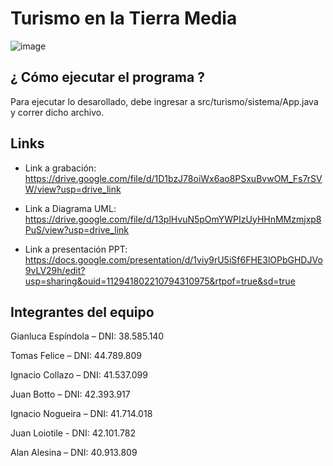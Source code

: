 # Turismo en la Tierra Media

![image](https://github.com/fskcontacto/fskcttm/assets/133590555/786a661a-6f54-4bae-934a-f4b71c7b57b9)

## ¿ Cómo ejecutar el programa ?

Para ejecutar lo desarollado, debe ingresar a src/turismo/sistema/App.java y correr dicho archivo.

## Links

- Link a grabación: https://drive.google.com/file/d/1D1bzJ78oiWx6ao8PSxuBvwOM_Fs7rSVW/view?usp=drive_link

- Link a Diagrama UML: https://drive.google.com/file/d/13plHvuN5pOmYWPIzUyHHnMMzmjxp8PuS/view?usp=drive_link

- Link a presentación PPT: https://docs.google.com/presentation/d/1viy9rU5iSf6FHE3lOPbGHDJVo9vLV29h/edit?usp=sharing&ouid=112941802210794310975&rtpof=true&sd=true

## Integrantes del equipo

Gianluca Espíndola – DNI: 38.585.140

Tomas Felice – DNI: 44.789.809

Ignacio Collazo – DNI: 41.537.099

Juan Botto – DNI: 42.393.917

Ignacio Nogueira – DNI: 41.714.018

Juan Loiotile - DNI: 42.101.782

Alan Alesina – DNI: 40.913.809

